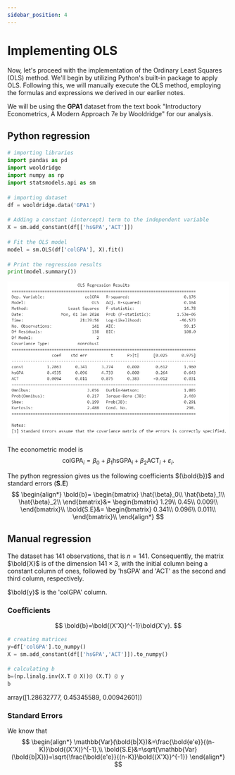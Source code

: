 ```yaml
---
sidebar_position: 4
---
```

# Implementing OLS
<div style={{ textAlign: 'justify' }}>
Now, let's proceed with the implementation of the Ordinary Least Squares (OLS) method. We'll begin by utilizing Python's built-in package to apply OLS. Following this, we will manually execute the OLS method, employing the formulas and expressions we derived in our earlier notes.

We will be using the **GPA1** dataset from the text book "Introductory Econometrics, A Modern Approach 7e by Wooldridge" for our analysis.
</div>

## Python regression

```python
# importing libraries
import pandas as pd
import wooldridge
import numpy as np
import statsmodels.api as sm

# importing dataset
df = wooldridge.data('GPA1')

# Adding a constant (intercept) term to the independent variable
X = sm.add_constant(df[['hsGPA','ACT']])

# Fit the OLS model
model = sm.OLS(df['colGPA'], X).fit()

# Print the regression results
print(model.summary())
```
![png](assets/reg1.png)

The econometric model is
$$
\text{colGPA}_i= \beta_0 + \beta_1\text{hsGPA}_i + \beta_2\text{ACT}_i + \varepsilon_i.
$$

The python regression gives us the following coefficients $(\bold{b})$ and standard errors $(\textbf{S.E})$
$$
\begin{align*}
    \bold{b}=   \begin{bmatrix}
            \hat{\beta}_0\\
            \hat{\beta}_1\\
            \hat{\beta}_2\\
            \end{bmatrix}&=
            \begin{bmatrix}
            1.29\\
            0.45\\
            0.009\\
            \end{bmatrix}\\
    \bold{S.E}&=   \begin{bmatrix}
            0.341\\
            0.096\\
            0.011\\
            \end{bmatrix}\\
\end{align*}
$$

## Manual regression

The dataset has $141$ observations, that is $n=141$. Consequently, the matrix $\bold{X}$ is of the dimension $141\times 3$, with the initial column being a constant column of ones, followed by 'hsGPA' and 'ACT' as the second and third column, respectively.

$\bold{y}$ is the 'colGPA' column.

### Coefficients

$$
\bold{b}=\bold{(X'X)}^{-1}\bold{X'y}.
$$

```python
# creating matrices
y=df['colGPA'].to_numpy()
X = sm.add_constant(df[['hsGPA','ACT']]).to_numpy()

# calculating b
b=(np.linalg.inv(X.T @ X))@ (X.T) @ y
b
```
array([1.28632777, 0.45345589, 0.00942601])

### Standard Errors

We know that
$$
\begin{align*}
    \mathbb{Var}(\bold{b|X})&=\frac{\bold{e'e}}{(n-K)}\bold{(X'X)}^{-1},\\
    \bold{S.E}&=\sqrt{\mathbb{Var}(\bold{b|X})}=\sqrt{\frac{\bold{e'e}}{(n-K)}\bold{(X'X)}^{-1}}
\end{align*}
$$